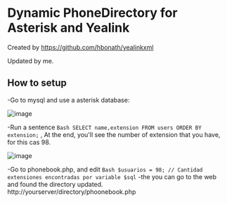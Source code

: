 # Dynamic PhoneDirectory for Asterisk and Yealink

Created by https://github.com/hbonath/yealinkxml

Updated by me.

## How to setup

-Go to mysql and use a asterisk database:

   ![image](https://user-images.githubusercontent.com/47614279/209568681-ccd3cc63-8cb9-48d9-a847-7678630a165b.png)
   
-Run a sentence ```Bash SELECT name,extension FROM users ORDER BY extension;``` , At the end, you'll see the number of extension that you have, for this cas 98.

   ![image](https://user-images.githubusercontent.com/47614279/209568719-3994386d-6484-40d2-afda-fbd292712818.png)
  
-Go to phonebook.php, and edit
    ```Bash $usuarios = 98; // Cantidad extensiones encontradas por variable $sql```
-the you can go to the web and found the directory updated.
    http://yourserver/directory/phoonebook.php

  

  
